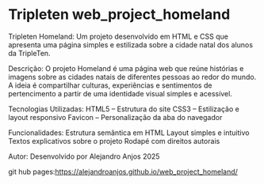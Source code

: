 # Tripleten web_project_homeland

Tripleten Homeland:
Um projeto desenvolvido em HTML e CSS que apresenta uma página simples e estilizada sobre a cidade natal dos alunos da TripleTen.

Descrição:
O projeto Homeland é uma página web que reúne histórias e imagens sobre as cidades natais de diferentes pessoas ao redor do mundo.
A ideia é compartilhar culturas, experiências e sentimentos de pertencimento a partir de uma identidade visual simples e acessível.

Tecnologias Utilizadas:
HTML5 – Estrutura do site
CSS3 – Estilização e layout responsivo
Favicon – Personalização da aba do navegador

Funcionalidades:
Estrutura semântica em HTML
Layout simples e intuitivo
Textos explicativos sobre o projeto
Rodapé com direitos autorais

Autor:
Desenvolvido por Alejandro Anjos
2025


git hub pages:https://alejandroanjos.github.io/web_project_homeland/
